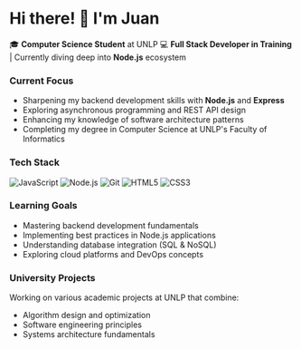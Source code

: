 # Hi there! 👋 I'm Juan

🎓 **Computer Science Student** at UNLP 
💻 **Full Stack Developer in Training** | Currently diving deep into **Node.js** ecosystem  

### Current Focus
- Sharpening my backend development skills with **Node.js** and **Express**
- Exploring asynchronous programming and REST API design
- Enhancing my knowledge of software architecture patterns
- Completing my degree in Computer Science at UNLP's Faculty of Informatics

###  Tech Stack
![JavaScript](https://img.shields.io/badge/-JavaScript-F7DF1E?style=flat&logo=javascript&logoColor=black)
![Node.js](https://img.shields.io/badge/-Node.js-339933?style=flat&logo=node.js&logoColor=white)
![Git](https://img.shields.io/badge/-Git-F05032?style=flat&logo=git&logoColor=white)
![HTML5](https://img.shields.io/badge/-HTML5-E34F26?style=flat&logo=html5&logoColor=white)
![CSS3](https://img.shields.io/badge/-CSS3-1572B6?style=flat&logo=css3&logoColor=white)

### Learning Goals
- Mastering backend development fundamentals
- Implementing best practices in Node.js applications
- Understanding database integration (SQL & NoSQL)
- Exploring cloud platforms and DevOps concepts

### University Projects
Working on various academic projects at UNLP that combine:
- Algorithm design and optimization
- Software engineering principles
- Systems architecture fundamentals
